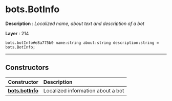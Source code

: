 # bots.BotInfo

**Description** : *Localized name, about text and description of a bot*

**Layer** : 214

```tl
bots.botInfo#e8a775b0 name:string about:string description:string = bots.BotInfo;
```

---

## Constructors

| Constructor | Description |
| :---: | :--- |
| [**bots.botInfo**](constructor/bots.botInfo) | Localized information about a bot |
